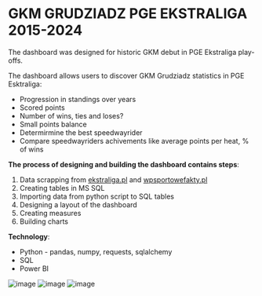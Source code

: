 # GKM GRUDZIADZ PGE EKSTRALIGA 2015-2024

The dashboard was designed for historic GKM debut in PGE Ekstraliga play-offs.

The dashboard allows users to discover GKM Grudziadz statistics in PGE Esktraliga:
* Progression in standings over years
* Scored points
* Number of wins, ties and loses?
* Small points balance
* Determirmine the best speedwayrider
* Compare speedwayriders achivements like average points per heat, % of wins

**The process of designing and building the dashboard contains steps**:
1. Data scrapping from [ekstraliga.pl](https://ekstraliga.pl/se) and [wpsportowefakty.pl](https://sportowefakty.wp.pl/)
2. Creating tables in MS SQL
3. Importing data from python script to SQL tables
4. Designing a layout of the dashboard
5. Creating measures
6. Building charts

**Technology**:
* Python - pandas, numpy, requests, sqlalchemy
* SQL
* Power BI

![image](https://github.com/user-attachments/assets/6c19e3c9-9e4e-489b-9dac-0438142ffc9c)
![image](https://github.com/user-attachments/assets/648ab69d-607b-4b99-b703-81962bdc71f2)
![image](https://github.com/user-attachments/assets/7385b8eb-9145-4556-8797-af5b9ff73b0b)


